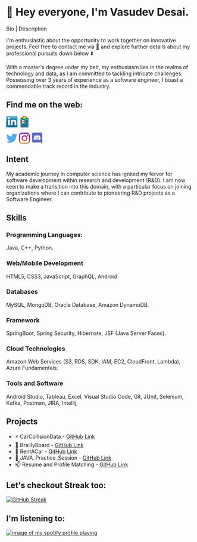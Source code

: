 # :wave: Hey everyone, I'm Vasudev Desai.
Bio | Description

I'm enthusiastic about the opportunity to work together on innovative projects. Feel free to contact me via 
[📧](mailto:vasudev.desai67@gmail.com?subject=[GitHub]%20Source%20Sunny%20Desai) and explore further details about my professional pursuits down below ⬇️ 

With a master's degree under my belt, my enthusiasm lies in the realms of technology and data, as I am committed to tackling intricate challenges. Possessing over 3 years of experience as a software engineer, I boast a commendable track record in the industry.

## Find me on the web:

<p align="left">

<a href="www.linkedin.com/in/vasudev67" target="blank"><img align="center" src="https://github.com/SunnyDesai67/SunnyDesai67/blob/main/transparent-Linkedin-logo-icon.png" alt="" height="30" /></a>
<a href="http://vasudevdesai.com.s3-website-us-east-1.amazonaws.com/" target="blank"><img align="center" src="https://github.com/SunnyDesai67/SunnyDesai67/blob/main/icon-regform.png" alt="" height="30" /></a>
</p>
<p align="left">
<a href="http://twitter.com/DSunny88" target="blank"><img align="center" src="https://github.com/SunnyDesai67/SunnyDesai67/blob/main/twitter%20(2).png" title = "Twitter" alt="" height="30" /></a>
<a href="http://instagram.com/mr.sunnydesai67" target="blank"><img align="center" src="https://github.com/SunnyDesai67/SunnyDesai67/blob/main/instagram.png" alt="" height="30" /></a>
<a href="https://discordapp.com/invite/f4NFzFt" target="blank"><img align="center" src="https://github.com/SunnyDesai67/SunnyDesai67/blob/main/discord.png" height="30" alt="discord logo"/></a>
</p>

## **Intent**

My academic journey in computer science has ignited my fervor for software development within research and development (R&D). I am now keen to make a transition into this domain, with a particular focus on joining organizations where I can contribute to pioneering R&D projects as a Software Engineer.

## **Skills**

### **Programming Languages:**

Java, C++, Python.

### **Web/Mobile Development**

HTML5, CSS3, JavaScript, GraphQL, Android 

### **Databases**

MySQL, MongoDB, Oracle Database, Amazon DynamoDB.

### **Framework**

SpringBoot, Spring Security, Hibernate, JSF (Java Server Faces).

### **Cloud Technologies**

Amazon Web Services (S3, RDS, SDK, IAM, EC2, CloudFront, Lambda), Azure Fundamentals.

### **Tools and Software**

Android Studio, Tableau, Excel, Visual Studio Code, Git, JUnit, Selenium, Kafka, Postman, JIRA, Intellij, 

## **Projects**

- ⚡ CarCollisionData - [GitHub Link](https://github.com/SunnyDesai67/CarCollisionData)
- 🌱 BraillyBoard - [GitHub Link](https://github.com/SunnyDesai67/BraillyBoard)
- 👯 RentACar - [GitHub Link](https://github.com/SunnyDesai67/CarRental_Project1)
- 🔭 JAVA_Practice_Session - [GitHub Link](https://github.com/SunnyDesai67/JAVA_Practice_Session)
- 📫 Resume and Profile Matching - [GitHub Link](http://vasudevdesai.com.s3-website-us-east-1.amazonaws.com/)

## Let's checkout Streak too:

[![GitHub Streak](https://streak-stats.demolab.com/?user=SunnyDesai67)](https://git.io/streak-stats)

## I'm listening to:

[![image of my spotify profile playing](https://spotify-github-profile.vercel.app/api/view?uid=22a52oj3e5hnylnh2ua2e6loy&cover_image=true&theme=novatorem&bar_color=24b6f5&bar_color_cover=false)](https://github.com/kittinan/spotify-github-profile)
